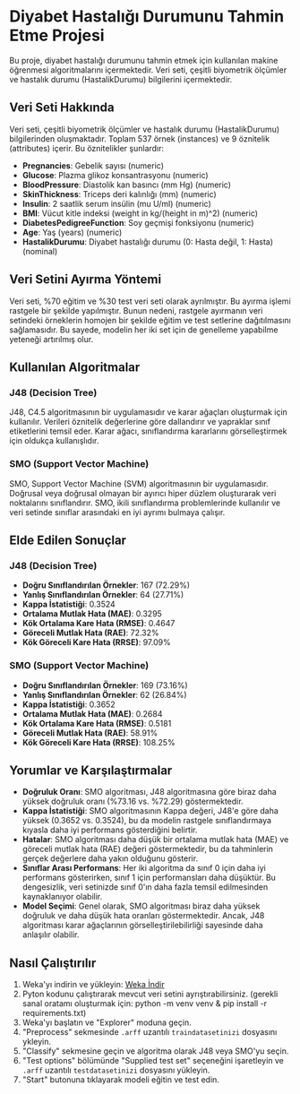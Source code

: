# Diyabet Hastalığı Durumunu Tahmin Etme Projesi

Bu proje, diyabet hastalığı durumunu tahmin etmek için kullanılan makine öğrenmesi algoritmalarını içermektedir. Veri seti, çeşitli biyometrik ölçümler ve hastalık durumu (HastalikDurumu) bilgilerini içermektedir.

## Veri Seti Hakkında

Veri seti, çeşitli biyometrik ölçümler ve hastalık durumu (HastalikDurumu) bilgilerinden oluşmaktadır. Toplam 537 örnek (instances) ve 9 öznitelik (attributes) içerir. Bu öznitelikler şunlardır:
- **Pregnancies**: Gebelik sayısı (numeric)
- **Glucose**: Plazma glikoz konsantrasyonu (numeric)
- **BloodPressure**: Diastolik kan basıncı (mm Hg) (numeric)
- **SkinThickness**: Triceps deri kalınlığı (mm) (numeric)
- **Insulin**: 2 saatlik serum insülin (mu U/ml) (numeric)
- **BMI**: Vücut kitle indeksi (weight in kg/(height in m)^2) (numeric)
- **DiabetesPedigreeFunction**: Soy geçmişi fonksiyonu (numeric)
- **Age**: Yaş (years) (numeric)
- **HastalikDurumu**: Diyabet hastalığı durumu (0: Hasta değil, 1: Hasta) (nominal)

## Veri Setini Ayırma Yöntemi

Veri seti, %70 eğitim ve %30 test veri seti olarak ayrılmıştır. Bu ayırma işlemi rastgele bir şekilde yapılmıştır. Bunun nedeni, rastgele ayırmanın veri setindeki örneklerin homojen bir şekilde eğitim ve test setlerine dağıtılmasını sağlamasıdır. Bu sayede, modelin her iki set için de genelleme yapabilme yeteneği artırılmış olur.

## Kullanılan Algoritmalar

### J48 (Decision Tree)
J48, C4.5 algoritmasının bir uygulamasıdır ve karar ağaçları oluşturmak için kullanılır. Verileri öznitelik değerlerine göre dallandırır ve yapraklar sınıf etiketlerini temsil eder. Karar ağacı, sınıflandırma kararlarını görselleştirmek için oldukça kullanışlıdır.

### SMO (Support Vector Machine)
SMO, Support Vector Machine (SVM) algoritmasının bir uygulamasıdır. Doğrusal veya doğrusal olmayan bir ayırıcı hiper düzlem oluşturarak veri noktalarını sınıflandırır. SMO, ikili sınıflandırma problemlerinde kullanılır ve veri setinde sınıflar arasındaki en iyi ayrımı bulmaya çalışır.

## Elde Edilen Sonuçlar

### J48 (Decision Tree)
- **Doğru Sınıflandırılan Örnekler**: 167 (72.29%)
- **Yanlış Sınıflandırılan Örnekler**: 64 (27.71%)
- **Kappa İstatistiği**: 0.3524
- **Ortalama Mutlak Hata (MAE)**: 0.3295
- **Kök Ortalama Kare Hata (RMSE)**: 0.4647
- **Göreceli Mutlak Hata (RAE)**: 72.32%
- **Kök Göreceli Kare Hata (RRSE)**: 97.09%

### SMO (Support Vector Machine)
- **Doğru Sınıflandırılan Örnekler**: 169 (73.16%)
- **Yanlış Sınıflandırılan Örnekler**: 62 (26.84%)
- **Kappa İstatistiği**: 0.3652
- **Ortalama Mutlak Hata (MAE)**: 0.2684
- **Kök Ortalama Kare Hata (RMSE)**: 0.5181
- **Göreceli Mutlak Hata (RAE)**: 58.91%
- **Kök Göreceli Kare Hata (RRSE)**: 108.25%

## Yorumlar ve Karşılaştırmalar

- **Doğruluk Oranı**: SMO algoritması, J48 algoritmasına göre biraz daha yüksek doğruluk oranı (%73.16 vs. %72.29) göstermektedir.
- **Kappa İstatistiği**: SMO algoritmasının Kappa değeri, J48'e göre daha yüksek (0.3652 vs. 0.3524), bu da modelin rastgele sınıflandırmaya kıyasla daha iyi performans gösterdiğini belirtir.
- **Hatalar**: SMO algoritması daha düşük bir ortalama mutlak hata (MAE) ve göreceli mutlak hata (RAE) değeri göstermektedir, bu da tahminlerin gerçek değerlere daha yakın olduğunu gösterir.
- **Sınıflar Arası Performans**: Her iki algoritma da sınıf 0 için daha iyi performans gösterirken, sınıf 1 için performansları daha düşüktür. Bu dengesizlik, veri setinizde sınıf 0'ın daha fazla temsil edilmesinden kaynaklanıyor olabilir.
- **Model Seçimi**: Genel olarak, SMO algoritması biraz daha yüksek doğruluk ve daha düşük hata oranları göstermektedir. Ancak, J48 algoritması karar ağaçlarının görselleştirilebilirliği sayesinde daha anlaşılır olabilir.

## Nasıl Çalıştırılır

1. Weka'yı indirin ve yükleyin: [Weka İndir](https://www.cs.waikato.ac.nz/ml/weka/downloading.html)
2. Pyton kodunu çalıştırarak mevcut veri setini ayrıştırabilirsiniz. 
   (gerekli sanal oratamı oluşturmak için: python -m venv venv & pip install -r requirements.txt)
3. Weka'yı başlatın ve "Explorer" moduna geçin.
4. "Preprocess" sekmesinde `.arff` uzantılı `traindatasetinizi` dosyasını ykleyin.
5. "Classify" sekmesine geçin ve algoritma olarak J48 veya SMO'yu seçin.
6. "Test options" bölümünde "Supplied test set" seçeneğini işaretleyin ve `.arff` uzantılı `testdatasetinizi` dosyasını yükleyin.
7. "Start" butonuna tıklayarak modeli eğitin ve test edin.


